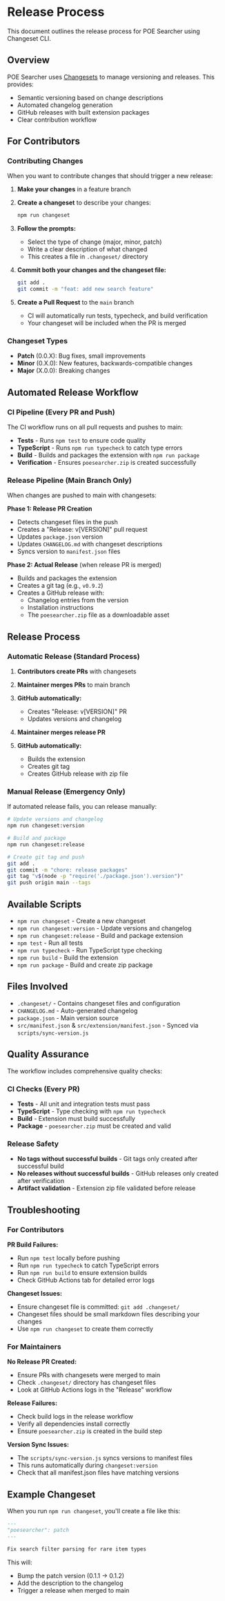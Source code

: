 # Release Process

This document outlines the release process for POE Searcher using Changeset CLI.

## Overview

POE Searcher uses [Changesets](https://github.com/changesets/changesets) to manage versioning and releases. This provides:

- Semantic versioning based on change descriptions
- Automated changelog generation
- GitHub releases with built extension packages
- Clear contribution workflow

## For Contributors

### Contributing Changes

When you want to contribute changes that should trigger a new release:

1. **Make your changes** in a feature branch
2. **Create a changeset** to describe your changes:
   ```bash
   npm run changeset
   ```
3. **Follow the prompts:**
   - Select the type of change (major, minor, patch)
   - Write a clear description of what changed
   - This creates a file in `.changeset/` directory

4. **Commit both your changes and the changeset file:**
   ```bash
   git add .
   git commit -m "feat: add new search feature"
   ```

5. **Create a Pull Request** to the `main` branch
   - CI will automatically run tests, typecheck, and build verification
   - Your changeset will be included when the PR is merged

### Changeset Types

- **Patch** (0.0.X): Bug fixes, small improvements
- **Minor** (0.X.0): New features, backwards-compatible changes
- **Major** (X.0.0): Breaking changes

## Automated Release Workflow

### CI Pipeline (Every PR and Push)

The CI workflow runs on all pull requests and pushes to main:
- **Tests** - Runs `npm test` to ensure code quality
- **TypeScript** - Runs `npm run typecheck` to catch type errors
- **Build** - Builds and packages the extension with `npm run package`
- **Verification** - Ensures `poesearcher.zip` is created successfully

### Release Pipeline (Main Branch Only)

When changes are pushed to main with changesets:

**Phase 1: Release PR Creation**
- Detects changeset files in the push
- Creates a "Release: v[VERSION]" pull request
- Updates `package.json` version
- Updates `CHANGELOG.md` with changeset descriptions
- Syncs version to `manifest.json` files

**Phase 2: Actual Release** (when release PR is merged)
- Builds and packages the extension
- Creates a git tag (e.g., `v0.9.2`)
- Creates a GitHub release with:
  - Changelog entries from the version
  - Installation instructions
  - The `poesearcher.zip` file as a downloadable asset

## Release Process

### Automatic Release (Standard Process)

1. **Contributors create PRs** with changesets
2. **Maintainer merges PRs** to main branch
3. **GitHub automatically:**
   - Creates "Release: v[VERSION]" PR
   - Updates versions and changelog

4. **Maintainer merges release PR**
5. **GitHub automatically:**
   - Builds the extension
   - Creates git tag
   - Creates GitHub release with zip file

### Manual Release (Emergency Only)

If automated release fails, you can release manually:

```bash
# Update versions and changelog
npm run changeset:version

# Build and package
npm run changeset:release

# Create git tag and push
git add .
git commit -m "chore: release packages"
git tag "v$(node -p "require('./package.json').version")"
git push origin main --tags
```

## Available Scripts

- `npm run changeset` - Create a new changeset
- `npm run changeset:version` - Update versions and changelog
- `npm run changeset:release` - Build and package extension
- `npm test` - Run all tests
- `npm run typecheck` - Run TypeScript type checking
- `npm run build` - Build the extension
- `npm run package` - Build and create zip package

## Files Involved

- `.changeset/` - Contains changeset files and configuration
- `CHANGELOG.md` - Auto-generated changelog
- `package.json` - Main version source
- `src/manifest.json` & `src/extension/manifest.json` - Synced via `scripts/sync-version.js`

## Quality Assurance

The workflow includes comprehensive quality checks:

### CI Checks (Every PR)
- **Tests** - All unit and integration tests must pass
- **TypeScript** - Type checking with `npm run typecheck`
- **Build** - Extension must build successfully
- **Package** - `poesearcher.zip` must be created and valid

### Release Safety
- **No tags without successful builds** - Git tags only created after successful build
- **No releases without successful builds** - GitHub releases only created after verification
- **Artifact validation** - Extension zip file validated before release

## Troubleshooting

### For Contributors

**PR Build Failures:**
- Run `npm test` locally before pushing
- Run `npm run typecheck` to catch TypeScript errors
- Run `npm run build` to ensure extension builds
- Check GitHub Actions tab for detailed error logs

**Changeset Issues:**
- Ensure changeset file is committed: `git add .changeset/`
- Changeset files should be small markdown files describing your changes
- Use `npm run changeset` to create them correctly

### For Maintainers

**No Release PR Created:**
- Ensure PRs with changesets were merged to main
- Check `.changeset/` directory has changeset files
- Look at GitHub Actions logs in the "Release" workflow

**Release Failures:**
- Check build logs in the release workflow
- Verify all dependencies install correctly
- Ensure `poesearcher.zip` is created in the build step

**Version Sync Issues:**
- The `scripts/sync-version.js` syncs versions to manifest files
- This runs automatically during `changeset:version`
- Check that all manifest.json files have matching versions

## Example Changeset

When you run `npm run changeset`, you'll create a file like this:

```markdown
---
"poesearcher": patch
---

Fix search filter parsing for rare item types
```

This will:
- Bump the patch version (0.1.1 → 0.1.2)
- Add the description to the changelog
- Trigger a release when merged to main